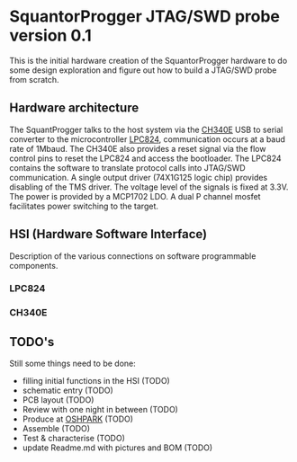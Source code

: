 # SquantorProgger JTAG/SWD probe version 0.1
This is the initial hardware creation of the SquantorProgger hardware to do some design exploration and figure out how to build a JTAG/SWD probe from scratch.
## Hardware architecture
The SquantProgger talks to the host system via the [CH340E](http://wch.cn/downloads/CH340DS1_PDF.html) USB to serial converter to the microcontroller [LPC824](https://www.nxp.com/products/processors-and-microcontrollers/arm-based-processors-and-mcus/lpc-cortex-m-mcus/lpc800-series-cortex-m0-plus-mcus/low-cost-microcontrollers-mcus-based-on-arm-cortex-m0-plus-cores:LPC82X), communication occurs at a baud rate of 1Mbaud. The CH340E also provides a reset signal via the flow control pins to reset the LPC824 and access the bootloader. The LPC824 contains the software to translate protocol calls into JTAG/SWD communication. A single output driver (74X1G125 logic chip) provides disabling of the TMS driver. The voltage level of the signals is fixed at 3.3V. The power is provided by a MCP1702 LDO. A dual P channel mosfet facilitates power switching to the target.
## HSI (Hardware Software Interface)
Description of the various connections on software programmable components.
### LPC824
### CH340E
## TODO's
Still some things need to be done:
* filling initial functions in the HSI (TODO)
* schematic entry (TODO)
* PCB layout (TODO)
* Review with one night in between (TODO)
* Produce at [OSHPARK](https://oshpark.com/) (TODO)
* Assemble (TODO)
* Test & characterise (TODO)
* update Readme.md with pictures and BOM (TODO)



